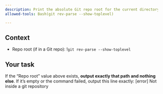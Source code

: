 ```yaml
---
description: Print the absolute Git repo root for the current directory (works with git worktrees).
allowed-tools: Bash(git rev-parse --show-toplevel)

---
```


## Context

- Repo root (if in a Git repo): !`git rev-parse --show-toplevel`

## Your task

If the “Repo root” value above exists, **output exactly that path and nothing else**.
If it’s empty or the command failed, output this line exactly:
[error] Not inside a git repository
